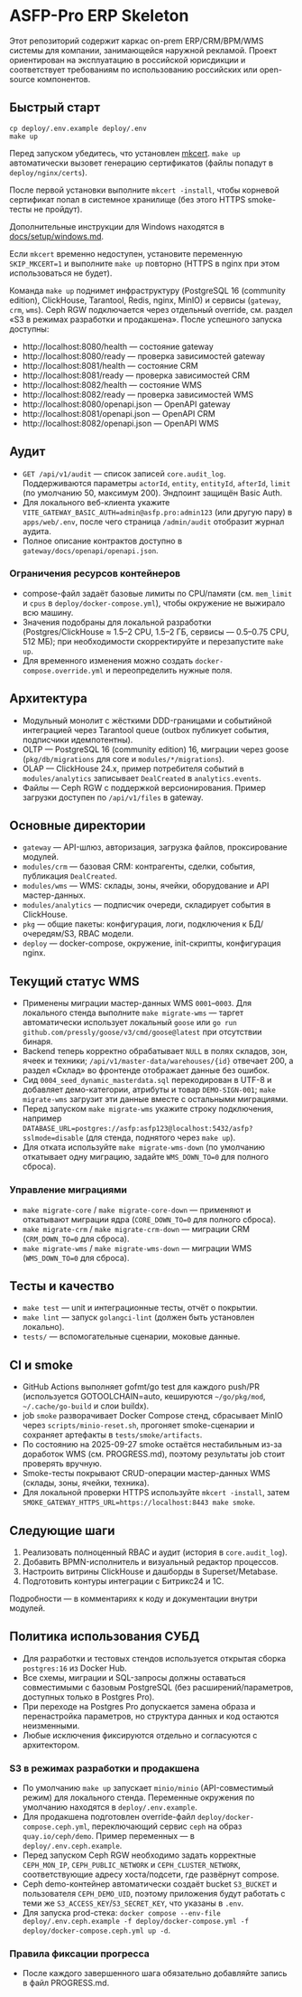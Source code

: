 # ASFP-Pro ERP Skeleton

Этот репозиторий содержит каркас on-prem ERP/CRM/BPM/WMS системы для компании, занимающейся наружной рекламой. Проект ориентирован на эксплуатацию в российской юрисдикции и соответствует требованиям по использованию российских или open-source компонентов.

## Быстрый старт

```
cp deploy/.env.example deploy/.env
make up
```

Перед запуском убедитесь, что установлен [mkcert](https://github.com/FiloSottile/mkcert). `make up` автоматически вызовет генерацию сертификатов (файлы попадут в `deploy/nginx/certs`).

После первой установки выполните `mkcert -install`, чтобы корневой сертификат попал в системное хранилище (без этого HTTPS smoke-тесты не пройдут).

Дополнительные инструкции для Windows находятся в [docs/setup/windows.md](docs/setup/windows.md).

Если `mkcert` временно недоступен, установите переменную `SKIP_MKCERT=1` и выполните `make up` повторно (HTTPS в nginx при этом использоваться не будет).

Команда `make up` поднимет инфраструктуру (PostgreSQL 16 (community edition), ClickHouse, Tarantool, Redis, nginx, MinIO) и сервисы (`gateway`, `crm`, `wms`). Ceph RGW подключается через отдельный override, см. раздел «S3 в режимах разработки и продакшена». После успешного запуска доступны:

- http://localhost:8080/health — состояние gateway
- http://localhost:8080/ready — проверка зависимостей gateway
- http://localhost:8081/health — состояние CRM
- http://localhost:8081/ready — проверка зависимостей CRM
- http://localhost:8082/health — состояние WMS
- http://localhost:8082/ready — проверка зависимостей WMS
- http://localhost:8080/openapi.json — OpenAPI gateway
- http://localhost:8081/openapi.json — OpenAPI CRM
- http://localhost:8082/openapi.json — OpenAPI WMS

## Аудит

- `GET /api/v1/audit` — список записей `core.audit_log`. Поддерживаются параметры `actorId`, `entity`, `entityId`, `afterId`, `limit` (по умолчанию 50, максимум 200). Эндпоинт защищён Basic Auth.
- Для локального веб-клиента укажите `VITE_GATEWAY_BASIC_AUTH=admin@asfp.pro:admin123` (или другую пару) в `apps/web/.env`, после чего страница `/admin/audit` отобразит журнал аудита.
- Полное описание контрактов доступно в `gateway/docs/openapi/openapi.json`.

### Ограничения ресурсов контейнеров

- compose-файл задаёт базовые лимиты по CPU/памяти (см. `mem_limit` и `cpus` в `deploy/docker-compose.yml`), чтобы окружение не выжирало всю машину.
- Значения подобраны для локальной разработки (Postgres/ClickHouse ≈ 1.5–2 CPU, 1.5–2 ГБ, сервисы — 0.5–0.75 CPU, 512 МБ); при необходимости скорректируйте и перезапустите `make up`.
- Для временного изменения можно создать `docker-compose.override.yml` и переопределить нужные поля.

## Архитектура

- Модульный монолит с жёсткими DDD-границами и событийной интеграцией через Tarantool queue (outbox публикует события, подписчики идемпотентны).
- OLTP — PostgreSQL 16 (community edition) 16, миграции через goose (`pkg/db/migrations` для core и `modules/*/migrations`).
- OLAP — ClickHouse 24.x, пример потребителя событий в `modules/analytics` записывает `DealCreated` в `analytics.events`.
- Файлы — Ceph RGW с поддержкой версионирования. Пример загрузки доступен по `/api/v1/files` в gateway.

## Основные директории

- `gateway` — API-шлюз, авторизация, загрузка файлов, проксирование модулей.
- `modules/crm` — базовая CRM: контрагенты, сделки, события, публикация `DealCreated`.
- `modules/wms` — WMS: склады, зоны, ячейки, оборудование и API мастер-данных.
- `modules/analytics` — подписчик очереди, складирует события в ClickHouse.
- `pkg` — общие пакеты: конфигурация, логи, подключения к БД/очередям/S3, RBAC модели.
- `deploy` — docker-compose, окружение, init-скрипты, конфигурация nginx.

## Текущий статус WMS

- Применены миграции мастер-данных WMS `0001`–`0003`. Для локального стенда выполните `make migrate-wms` — таргет автоматически использует локальный `goose` или `go run github.com/pressly/goose/v3/cmd/goose@latest` при отсутствии бинаря.
- Backend теперь корректно обрабатывает `NULL` в полях складов, зон, ячеек и техники; `/api/v1/master-data/warehouses/{id}` отвечает 200, а раздел «Склад» во фронтенде отображает данные без ошибок.
- Сид `0004_seed_dynamic_masterdata.sql` перекодирован в UTF-8 и добавляет демо-категории, атрибуты и товар `DEMO-SIGN-001`; `make migrate-wms` загрузит эти данные вместе с остальными миграциями.
- Перед запуском `make migrate-wms` укажите строку подключения, например `DATABASE_URL=postgres://asfp:asfp123@localhost:5432/asfp?sslmode=disable` (для стенда, поднятого через `make up`).
- Для отката используйте `make migrate-wms-down` (по умолчанию откатывает одну миграцию, задайте `WMS_DOWN_TO=0` для полного сброса).

### Управление миграциями

- `make migrate-core` / `make migrate-core-down` — применяют и откатывают миграции ядра (`CORE_DOWN_TO=0` для полного сброса).
- `make migrate-crm` / `make migrate-crm-down` — миграции CRM (`CRM_DOWN_TO=0` для сброса).
- `make migrate-wms` / `make migrate-wms-down` — миграции WMS (`WMS_DOWN_TO=0` для сброса).

## Тесты и качество

- `make test` — unit и интеграционные тесты, отчёт о покрытии.
- `make lint` — запуск `golangci-lint` (должен быть установлен локально).
- `tests/` — вспомогательные сценарии, моковые данные.

## CI и smoke

- GitHub Actions выполняет gofmt/go test для каждого push/PR (используется GOTOOLCHAIN=auto, кешируются `~/go/pkg/mod`, `~/.cache/go-build` и слои buildx).
- job `smoke` разворачивает Docker Compose стенд, сбрасывает MinIO через `scripts/minio-reset.sh`, прогоняет smoke-сценарии и сохраняет артефакты в `tests/smoke/artifacts`.
- По состоянию на 2025-09-27 smoke остаётся нестабильным из-за доработок WMS (см. PROGRESS.md), поэтому результаты job стоит проверять вручную.
- Smoke-тесты покрывают CRUD-операции мастер-данных WMS (склады, зоны, ячейки, техника).
- Для локальной проверки HTTPS используйте `mkcert -install`, затем `SMOKE_GATEWAY_HTTPS_URL=https://localhost:8443 make smoke`.

## Следующие шаги

1. Реализовать полноценный RBAC и аудит (история в `core.audit_log`).
2. Добавить BPMN-исполнитель и визуальный редактор процессов.
3. Настроить витрины ClickHouse и дашборды в Superset/Metabase.
4. Подготовить контуры интеграции с Битрикс24 и 1С.

Подробности — в комментариях к коду и документации внутри модулей.

## Политика использования СУБД

- Для разработки и тестовых стендов используется открытая сборка `postgres:16` из Docker Hub.
- Все схемы, миграции и SQL-запросы должны оставаться совместимыми с базовым PostgreSQL (без расширений/параметров, доступных только в Postgres Pro).
- При переходе на Postgres Pro допускается замена образа и перенастройка параметров, но структура данных и код остаются неизменными.
- Любые исключения фиксируются отдельно и согласуются с архитектором.


### S3 в режимах разработки и продакшена

- По умолчанию `make up` запускает `minio/minio` (API-совместимый режим) для локального стенда. Переменные окружения по умолчанию находятся в `deploy/.env.example`.
- Для продакшена подготовлен override-файл `deploy/docker-compose.ceph.yml`, переключающий сервис `ceph` на образ `quay.io/ceph/demo`. Пример переменных — в `deploy/.env.ceph.example`.
- Перед запуском Ceph RGW необходимо задать корректные `CEPH_MON_IP`, `CEPH_PUBLIC_NETWORK` и `CEPH_CLUSTER_NETWORK`, соответствующие адресу хоста/подсети, где развёрнут compose.
- Ceph demo-контейнер автоматически создаёт bucket `S3_BUCKET` и пользователя `CEPH_DEMO_UID`, поэтому приложения будут работать с теми же `S3_ACCESS_KEY`/`S3_SECRET_KEY`, что указаны в `.env`.
- Для запуска prod-стека: `docker compose --env-file deploy/.env.ceph.example -f deploy/docker-compose.yml -f deploy/docker-compose.ceph.yml up -d`.


### Правила фиксации прогресса
- После каждого завершенного шага обязательно добавляйте запись в файл PROGRESS.md.

